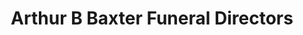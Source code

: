---
title: "Arthur B Baxter Funeral Directors"
url: /bingley/arthur-b-baxter-funeral-directors/
shop: Bestattungen
---